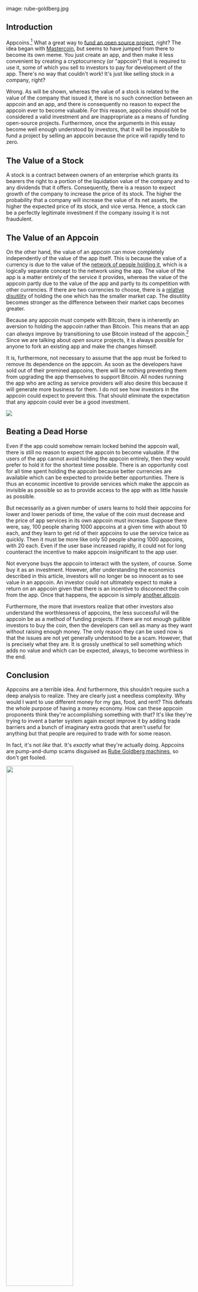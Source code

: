 image: rube-goldberg.jpg

## Introduction

Appcoins.[^1] What a great way to [fund an open source
project](http://startupboy.com/2014/03/09/the-bitcoin-model-for-crowdfunding/),
right? The idea began with
[Mastercoin](/mempool/mastercoin-is-a-nightmare-of-insanity/), but seems to
have jumped from there to become its own meme. You just create an app, and
then make it less convenient by creating a cryptocurrency (or "appcoin") that
is required to use it, some of which you sell to investors to pay for
development of the app. There's no way that couldn't work! It's just like
selling stock in a company, right?

Wrong. As will be shown, whereas the value of a stock is related to the value
of the company that issued it, there is no such connection between an appcoin
and an app, and there is consequently no reason to expect the appcoin ever to
become valuable. For this reason, appcoins should not be considered a valid
investment and are inappropriate as a means of funding open-source projects.
Furthermore, once the arguments in this essay become well enough understood by
investors, that it will be impossible to fund a project by selling an appcoin
because the price will rapidly tend to zero.

## The Value of a Stock

A stock is a contract between owners of an enterprise which grants its bearers
the right to a portion of the liquidation value of the company and to any
dividends that it offers. Consequently, there is a reason to expect growth of the
company to increase the price of its stock. The higher the probability that a
company will increase the value of its net assets, the
higher the expected price of its stock, and vice versa. Hence, a stock can be
a perfectly legitimate investment if the company issuing it is not fraudulent.

## The Value of an Appcoin

On the other hand, the value of an appcoin can move completely independently
of the value of the app itself. This is because the value of a currency is due
to the value of the [network of people holding
it](/mempool/how-we-know-bitcoin-is-not-a-bubble/), which is a logically
separate concept to the network using the app. The value of the app is a
matter entirely of the service it provides, whereas the value of the appcoin
partly due to the value of the app and partly to its competition with other
currencies. If there are two currencies to choose, there is a [relative
disutility](/mempool/the-coming-demise-of-altcoins/) of holding the one which
has the smaller market cap. The disutility becomes stronger as the difference
between their market caps becomes greater.

Because any appcoin must compete with Bitcoin, there is inherently an aversion
to holding the appcoin rather than Bitcoin. This means that an app can
_always_ improve by transitioning to use Bitcoin instead of the appcoin.[^2]
Since we are talking about _open source_ projects, it is always possible for
anyone to fork an existing app and make the changes himself.

It is, furthermore, not necessary to assume that the app must be forked to
remove its dependence on the appcoin. As soon as the developers have sold out
of their premined appcoins, there will be nothing preventing them from
upgrading the app themselves to support Bitcoin. All nodes running the app who
are acting as service providers will also desire this because it will generate
more business for them. I do not see how investors in the appcoin could expect
to prevent this. That should eliminate the expectation that any appcoin could
ever be a good investment.

<div class="my-4 text-center">
  <img class="img-fluid rounded d-block mx-auto" src="/static/img/mempool/appcoins-are-snake-oil/underpants-gnomes.png" />
</div>

## Beating a Dead Horse

Even if the app could somehow remain locked behind the appcoin wall, there is
still no reason to expect the appcoin to become valuable. If the users of the
app cannot avoid holding the appcoin entirely, then they would prefer to hold
it for the shortest time possible. There is an opportunity cost for all time
spent holding the appcoin because better currencies are available which can be
expected to provide better opportunities. There is thus an economic incentive
to provide services which make the appcoin as invisible as possible so as to
provide access to the app with as little hassle as possible.

But necessarily as a given number of users learns to hold their appcoins for
lower and lower periods of time, the value of the coin must decrease and the
price of app services in its own appcoin must increase. Suppose there were,
say, 100 people sharing 1000 appcoins at a given time with about 10 each, and
they learn to get rid of their appcoins to use the service twice as quickly.
Then it must be more like only 50 people sharing 1000 appcoins, with 20 each.
Even if the user base increased rapidly, it could not for long counteract the
incentive to make appcoin insignificant to the app user.

Not everyone buys the appcoin to interact with the system, of course. Some buy
it as an investment. However, after understanding the economics described in
this article, investors will no longer be so innocent as to see value in an
appcoin. An investor could not ultimately expect to make a return on an
appcoin given that there is an incentive to disconnect the coin from the app.
Once that happens, the appcoin is simply [another
altcoin](/mempool/the-problem-with-altcoins/).

Furthermore, the more that investors realize that other investors also
understand the worthlessness of appcoins, the less successful will the appcoin
be as a method of funding projects. If there are not enough gullible investors
to buy the coin, then the developers can sell as many as they want without
raising enough money. The only reason they can be used now is that the issues
are not yet generally understood to be a scam. However, that is precisely what
they are. It is grossly unethical to sell something which adds no value and
which can be expected, always, to become worthless in the end.

## Conclusion

Appcoins are a terrible idea. And furthermore, this shouldn't require such a
deep analysis to realize. They are clearly just a needless complexity. Why
would I want to use different money for my gas, food, and rent? This defeats
the whole purpose of having a money economy. How can these appcoin proponents
think they're accomplishing something with that? It's like they're trying to
invent a barter system again except improve it by adding trade barriers and a
bunch of imaginary extra goods that aren't useful for anything but that people
are required to trade with for some reason.

In fact, it's not _like_ that. It's _exactly_ what they're actually doing.
Appcoins are pump-and-dump scams disguised as [Rube Goldberg
machines](http://en.wikipedia.org/wiki/Rube_Goldberg_machine), so don't get
fooled.

<div class="my-4 text-center">
  <img class="img-fluid rounded d-block mx-auto" width="60%" src="/static/img/mempool/appcoins-are-snake-oil/inconvenience-store.jpg" />
</div>

_[Update 6/16/2014: Added argument about developers changing the app
themselves. Slight edits for clarity. Added footnote about frauds.]_


[^1]: I have been criticized over my use of the word _fraud_ in an earlier
version of this article. This usually implies an intent to deceive. I do not
know whether the appcoins that already exist were sold under intentionally
false pretenses; I merely consider it to be a likely possibility. As a
comparison, if someone were selling a perpetual motion machine or homeopathic
medicine, then obviously he is making false claims about his product. Without
evidence as to what the seller is thinking it cannot be established that he is
deliberately lying. However, the truth should be so easily available to the
seller that deception on his part becomes a likely explanation for his
actions.

    In the case of appcoins, I do not think that the issues discussed in this
    article are very difficult to understand, so I would suspect someone who
    spent a lot of time working on them to have come to some understanding of
    the problem with them and the ethical problem of selling them. However,
    the important issue is not whether the seller knows the truth but rather
    that he is harming people either way. I did not intend to emphasize the
    issue of intent with this article and it is really irrelevant to the main
    point, but that was what much of the response to this article was about.

    This response proves I used the word _fraud_ incorrectly. There is a
    concept called [constructive fraud](http://en.wikipedia.org/wiki/Constructive_fraud),
    which can apply when a seller misrepresents a product in spite of an
    ethical duty represent it correctly. This concept fits better for what I
    meant, but if I wanted to say that I should have explained it more clearly.
    They are deceivers in the same sense that quack doctors are deceivers,
    which is to say that they might be deceiving others or they might be
    deceiving themselves.

[^2]: There is a similar effect between Bitcoin and the dollar, but because
Bitcoin is such an enormous technological achievement over the dollar, Bitcoin
[continues to grow](/mempool/why-bitcoin-will-continue-to-grow/) despite the
dollar's superior network. If an appcoin could manage to reduce transaction
costs by an order of magnitude versus Bitcoin, then it should be expected to
defeat Bitcoin and all the other appcoins too.
